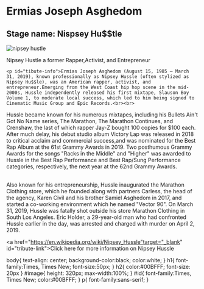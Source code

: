<script src="https://cdn.freecodecamp.org/testable-projects-fcc/v1/bundle.js"></script>
<div id="main">
  <h1 id="title"> Ermias Joseph Asghedom</h1>
  <h2> Stage name: Nispsey Hu$$tle</h2>
  
  <div id="img-div">
    <img id="image"src="https://specials-images.forbesimg.com/imageserve/5e82f5c62814680006860861/960x0.jpg?cropX1=0&cropX2=5253&cropY1=503&cropY2=2967"alt ="nipsey hustle"</img>
    
  </div>
    <p id="image caption">Nipsey Hustle a former Rapper,Activist, and Entrepreneur</p>
    
    <p id="tibute-info">Ermias Joseph Asghedom (August 15, 1985 – March 31, 2019), known professionally as Nipsey Hussle (often stylized as Nipsey Hu$$le), was an American rapper, activist, and entrepreneur.Emerging from the West Coast hip hop scene in the mid-2000s, Hussle independently released his first mixtape, Slauson Boy Volume 1, to moderate local success, which led to him being signed to Cinematic Music Group and Epic Records.<br><br>

Hussle became known for his numerous mixtapes, including his Bullets Ain't Got No Name series, The Marathon, The Marathon Continues, and Crenshaw, the last of which rapper Jay-Z bought 100 copies for $100 each. After much delay, his debut studio album Victory Lap was released in 2018 to critical acclaim and commercial success,and was nominated for the Best Rap Album at the 61st Grammy Awards in 2019. Two posthumous Grammy Awards for the songs "Racks in the Middle" and "Higher" was awarded to Hussle in the Best Rap Performance and Best Rap/Sung Performance categories, respectively, the next year at the 62nd Grammy Awards.<br><br>

Also known for his entrepreneurship, Hussle inaugurated the Marathon Clothing store, which he founded along with partners Carless, the head of the agency, Karen Civil and his brother Samiel Asghedom in 2017, and started a co-working environment which he named "Vector 90". On March 31, 2019, Hussle was fatally shot outside his store Marathon Clothing in South Los Angeles. Eric Holder, a 29-year-old man who had confronted Hussle earlier in the day, was arrested and charged with murder on April 2, 2019.</p>
  <a href="https://en.wikipedia.org/wiki/Nipsey_Hussle"target="_blank" id="tribute-link">Click here for more information on Nipsey Hussle</a>
   </div>
body{
  text-align: center;
  background-color:black;
  color:white;
}
h1{
  font-family:Times, Times New;
  font-size:50px;
}
h2{
  color:#00BFFF;
  font-size: 20px
}
#image{
  height: 320px;
  max-width:100%;
}
#id{
  font-family:Times, Times New;
  color:#00BFFF;
}
p{
  font-family:sans-serif;
}
